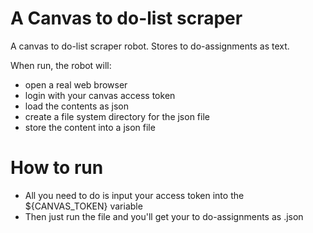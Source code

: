 # A Canvas to do-list scraper

A canvas to do-list scraper robot. Stores to do-assignments as text.

When run, the robot will:

- open a real web browser
- login with your canvas access token
- load the contents as json
- create a file system directory for the json file
- store the content into a json file


# How to run

- All you need to do is input your access token into the ${CANVAS_TOKEN} variable
- Then just run the file and you'll get your to do-assignments as .json